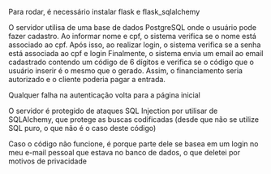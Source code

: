 Para rodar, é necessário instalar flask e flask_sqlalchemy

O servidor utilisa de uma base de dados PostgreSQL onde o usuário pode fazer cadastro.
Ao informar nome e cpf, o sistema verifica se o nome está associado ao cpf. 
Após isso, ao realizar login, o sistema verifica se a senha está associada ao cpf e login
Finalmente, o sistema envia um email ao email cadastrado contendo um código de 6 dígitos
e verifica se o código que o usuário inserir é o mesmo que o gerado. Assim, o financiamento
seria autorizado e o cliente poderia pagar a entrada.

Qualquer falha na autenticação volta para a página inicial

O servidor é protegido de ataques SQL Injection por utilisar de SQLAlchemy, que protege
as buscas codificadas (desde que não se utilize SQL puro, o que não é o caso deste código)

Caso o código não funcione, é porque parte dele se basea em um login no meu e-mail pessoal que estava no banco de dados,
o que deletei por motivos de privacidade
